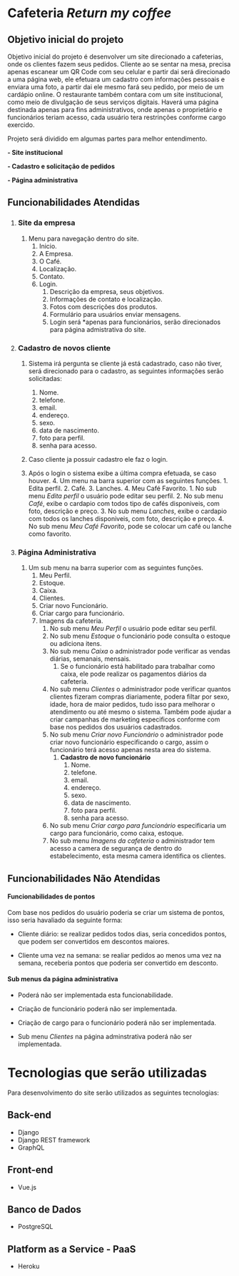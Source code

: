 # Cafeteria *Return my coffee*

## Objetivo inicial do projeto

Objetivo inicial do projeto é desenvolver um site direcionado a cafeterias, onde os clientes fazem seus pedidos.
Cliente ao se sentar na mesa, precisa apenas escanear um QR Code com seu celular e partir dai será direcionado a uma página web, ele efetuara um cadastro com informações pessoais e enviara uma foto, a partir dai ele mesmo fará seu pedido, por meio de um cardápio online.
O restaurante também contara com um site institucional, como meio de divulgação de seus serviços digitais.
Haverá uma página destinada apenas para fins administrativos, onde apenas o proprietário e funcionários teriam acesso, cada usuário tera restrinções conforme cargo exercido.

Projeto será dividido em algumas partes para melhor entendimento.

**- Site institucional**

**- Cadastro e solicitação de pedidos**

**- Página administrativa**

## Funcionabilidades Atendidas

1. ### **Site da empresa**

   1. Menu para navegação dentro do site.
      1. Inicio.
      2. A Empresa.
      3. O Café.
      4. Localização.
      5. Contato.
      6. Login.
         1. Descrição da empresa, seus objetivos.
         2. Informações de contato  e localização.
         3. Fotos com descrições dos produtos.
         4. Formulário para usuários enviar mensagens.
         5. Login será *apenas para funcionários, serão direcionados para página admistrativa do site.

2. ### **Cadastro de novos cliente**

   1. Sistema irá pergunta se cliente já está cadastrado, caso não tiver, será direcionado para o cadastro, as seguintes informações serão solicitadas:
      1. Nome.
      2. telefone.
      3. email.
      4. endereço.
      5. sexo.
      6. data de nascimento.
      7. foto para perfil.
      8. senha para acesso.
   
   2. Caso cliente ja possuir cadastro ele faz o login.
   3. Após o login o sistema exibe a última compra efetuada, se caso houver.
   4\. Um menu na barra superior com as seguintes funções.
      1\. Edita perfil.
      2\. Café.
      3\. Lanches.
      4\. Meu Café Favorito.
         1\. No sub menu *Edita perfil* o usuário pode editar seu perfil.
         2\. No sub menu *Café*, exibe o cardapio com todos tipo de cafés disponiveis, com foto, descrição e preço.
         3\. No sub menu *Lanches*, exibe o cardapio com todos os lanches disponiveis, com foto, descrição e preço.
         4\. No sub menu *Meu Café Favorito*, pode se colocar um café ou lanche como favorito.

3. ### **Página Administrativa**


   1. Um sub menu na barra superior com as seguintes funções.
      1. Meu Perfil.
      2. Estoque.
      3. Caixa.
      4. Clientes.
      5. Criar novo Funcionário.
      6. Criar cargo para funcionário.
      7. Imagens da cafeteria.
         1. No sub menu *Meu Perfil* o usuário pode editar seu perfil.
         2. No sub menu *Estoque* o funcionário pode consulta o estoque ou adiciona itens.
         3. No sub menu *Caixa* o administrador pode verificar as vendas diárias, semanais, mensais.
            1. Se o funcionário está habilitado para trabalhar como caixa, ele pode realizar os pagamentos diários da cafeteria.
         4. No sub menu *Clientes* o administrador pode verificar quantos clientes fizeram compras diariamente, podera filtar por sexo, idade, hora de maior pedidos, tudo isso para melhorar o atendimento ou até mesmo o sistema. Também pode ajudar a criar campanhas de marketing especificos conforme com base nos pedidos dos usuários cadastrados.
         5. No sub menu *Criar novo Funcionário* o administrador pode criar novo funcionário especificando o cargo, assim o funcionário terá acesso apenas nesta area do sistema.
            1. **Cadastro de novo funcionário**
               1. Nome.
               2. telefone.
               3. email.
               4. endereço.
               5. sexo.
               6. data de nascimento.
               7. foto para perfil.
               8. senha para acesso.
         6. No sub menu *Criar cargo para funcionário* especificaria um cargo para funcionário, como caixa, estoque.
         7. No sub menu *Imagens da cafeteria* o administrador tem acesso a camera de segurança de dentro do estabelecimento, esta mesma camera identifica os clientes.


## Funcionabilidades Não Atendidas


#### **Funcionabilidades de pontos**

Com base nos pedidos do usuário poderia se criar um sistema de pontos, isso seria havaliado da seguinte forma:

- Cliente diário: se realizar pedidos todos dias, seria concedidos pontos, que podem ser convertidos em descontos maiores.
  
- Cliente uma vez na semana: se realiar pedidos ao menos uma vez na semana, receberia pontos que poderia ser convertido em desconto.

#### **Sub menus da página administrativa**

- Poderá não ser implementada esta funcionabilidade.

- Criação de funcionário poderá não ser implementada.

- Criação de cargo para o funcionário poderá não ser implementada.

- Sub menu *Clientes* na página adminstrativa poderá não ser implementada.


# Tecnologias que serão utilizadas

Para desenvolvimento do site serão utilizados as seguintes tecnologias:

## Back-end

- Django
- Django REST framework
- GraphQL

## Front-end

- Vue.js

## Banco de Dados

- PostgreSQL

## Platform as a Service - PaaS

- Heroku

